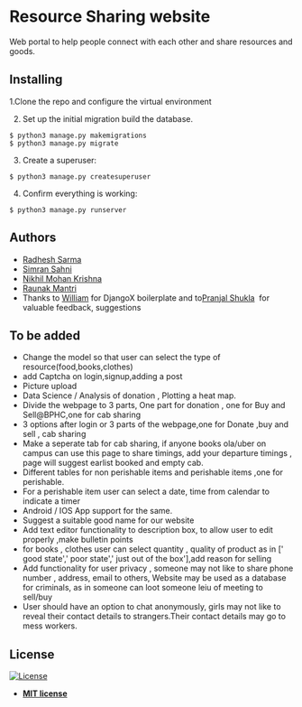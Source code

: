 # Resource Sharing website

Web portal to help people connect with each other and share resources and goods.

## Installing
1.Clone the repo and configure the virtual environment

2. Set up the initial migration build the database.

```
$ python3 manage.py makemigrations
$ python3 manage.py migrate
```

3.  Create a superuser:

```
$ python3 manage.py createsuperuser
```

4.  Confirm everything is working:

```
$ python3 manage.py runserver
```

## Authors

* [Radhesh Sarma](https://github.com/Radhesh-Sarma) &nbsp;&nbsp;&nbsp;
* [Simran Sahni](https://github.com/Simran-Sahni)&nbsp;&nbsp;
* [Nikhil Mohan Krishna](https://github.com/samael042)&nbsp;&nbsp;
* [Raunak Mantri](https://github.com/raunakmantri9)&nbsp;&nbsp;&nbsp;&nbsp;
* Thanks to [William](https://github.com/wsvincent) for DjangoX boilerplate and to[Pranjal Shukla](https://www.facebook.com/PataNahi0)&nbsp; for valuable feedback, suggestions
## To be added

* Change the model so that user can select the type of resource(food,books,clothes) 
* add Captcha on login,signup,adding a post
* Picture upload
* Data Science / Analysis of donation , Plotting a heat map. 
* Divide the webpage to 3 parts, One part for donation , one for Buy and Sell@BPHC,one for cab sharing
* 3 options after login or 3 parts of the webpage,one for Donate ,buy and sell , cab sharing 
* Make a seperate tab for cab sharing, if anyone books ola/uber on campus can use this page to share timings, add your departure timings , page will suggest earlist booked and empty cab.
* Different tables for non perishable items and perishable items ,one for perishable.
* For a perishable item user can select a date, time from calendar to indicate a timer
* Android / IOS App support for the same.
* Suggest a suitable good name for our website
* Add text editor functionality to description box, to allow user to edit properly ,make bulletin points
* for books , clothes user can select quantity , quality of product as in [' good state',' poor state',' just out of the box'],add reason for selling
* Add functionality for user privacy , someone may not like to share phone number , address, email to others, Website may be used as a database for criminals, as in someone can loot someone leiu of meeting to sell/buy
* User should have an option to chat anonymously, girls may not like to reveal their contact details to strangers.Their contact details may go to mess workers.
 
## License

[![License](http://img.shields.io/:license-mit-blue.svg?style=flat-square)](http://badges.mit-license.org)

- **[MIT license](http://opensource.org/licenses/mit-license.php)**




